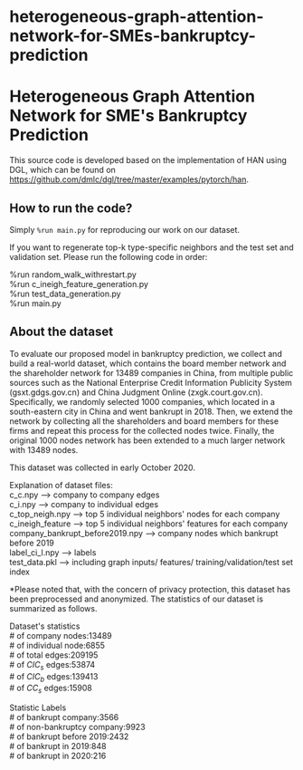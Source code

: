 # heterogeneous-graph-attention-network-for-SMEs-bankruptcy-prediction
<!-- This is the source code and the dataset for the paper "Heterogeneous Graph Attention Network for Small and Medium-sized Enterprises Bankruptcy Prediction" which has been submitted to PAKDD 2021. -->

# Heterogeneous Graph Attention Network for SME's Bankruptcy Prediction

This source code is developed based on the implementation of HAN using DGL, which can be found on https://github.com/dmlc/dgl/tree/master/examples/pytorch/han.

## How to run the code?

Simply `%run main.py` for reproducing our work on our dataset.

If you want to regenerate top-k type-specific neighbors and the test set and validation set. Please run the following code in order:


%run random_walk_withrestart.py  
%run c_ineigh_feature_generation.py  
%run test_data_generation.py  
%run main.py

## About the dataset

To evaluate our proposed model in bankruptcy prediction, we collect and build a real-world dataset, which contains the board member network and the shareholder network for 13489 companies in China, from multiple public sources such as the National Enterprise Credit Information Publicity System (gsxt.gdgs.gov.cn) and China Judgment Online (zxgk.court.gov.cn). Specifically, we randomly selected 1000 companies, which located in a south-eastern city in China and went bankrupt in 2018. Then, we extend the network by collecting all the shareholders and board members for these firms and repeat this process for the collected nodes twice. Finally, the original 1000 nodes network has been extended to a much larger network with 13489 nodes.

This dataset was collected in early October 2020.

Explanation of dataset files:  
c_c.npy --> company to company edges  
c_i.npy --> company to individual edges  
c_top_neigh.npy --> top 5 individual neighbors' nodes for each company   
c_ineigh_feature --> top 5 individual neighbors' features for each company   
company_bankrupt_before2019.npy --> company nodes which bankrupt before 2019  
label_ci_l.npy --> labels  
test_data.pkl --> including graph inputs/ features/ training/validation/test set index  

*Please noted that, with the concern of privacy protection, this dataset has been preprocessed and anonymized. The statistics of our dataset is summarized as follows.


Dataset's statistics  
\# of company nodes:13489     
\# of individual node:6855  
\# of total edges:209195  
\# of $CIC_s$ edges:53874  
\# of $CIC_b$ edges:139413  
\# of $CC_s$ edges:15908  

Statistic Labels  
\# of bankrupt company:3566    
\# of non-bankruptcy company:9923  
\# of bankrupt  before 2019:2432  
\# of bankrupt  in 2019:848  
\# of bankrupt  in 2020:216  
